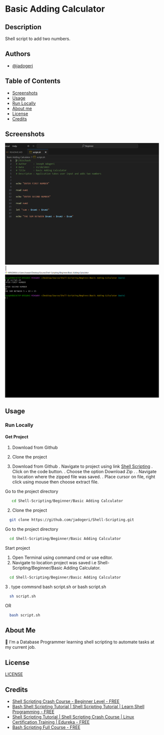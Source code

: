 
# Basic Adding Calculator

## Description
Shell script to add two numbers.

## Authors

- [@jadogeri](https://www.github.com/jadogeri)

## Table of Contents

- [Screenshots](#screenshots) 
- [Usage](#usage)
- [Run Locally](#run-locally)
- [About me](#about-me)
- [License](#license)
- [Credits](#credits)

## Screenshots

![Screenshot 1](assets/images/screenshot1.PNG)    |  ![Screenshot 2](assets/images/screenshot2.PNG)                  
 

## Usage

### Run Locally

#### Get Project 

1. Download from Github
2. Clone the project 

1. Download from Github
. Navigate to project using link [Shell Scripting](https://github.com/jadogeri/Shell-Scripting)
. Click on the code button.
. Choose the option Download Zip .
. Navigate to location where the zipped file was saved.
. Place cursor on file, right click using mouse then choose extract file.

Go to the project directory

```bash
   cd Shell-Scripting/Beginner/Basic Adding Calculator
```

2. Clone the project 

```bash
  git clone https://github.com/jadogeri/Shell-Scripting.git
```

Go to the project directory

```bash
  cd Shell-Scripting/Beginner/Basic Adding Calculator
```

Start project

1. Open Terminal using command cmd or use editor.
2. Navigate to location project was saved i.e Shell-Scripting/Beginner/Basic Adding Calculator.

```bash
  cd Shell-Scripting/Beginner/Basic Adding Calculator
```
3 . type commsnd bash script.sh or bash script.sh

```bash
  sh script.sh
```

OR

```bash
  bash script.sh
```



## About Me  
🚀
I'm a Database Programmer learning shell scripting to automate tasks at my current job.


## License

[LICENSE](/Basic%20Adding%20Calculator/LICENSE)

## Credits

 - [Shell Scripting Crash Course - Beginner Level - FREE](https://youtu.be/v-F3YLd6oMw)
 - [Bash Shell Scripting Tutorial | Shell Scripting Tutorial | Learn Shell Programming - FREE](https://youtu.be/zWVV31NYi1U)
 - [Shell Scripting Tutorial | Shell Scripting Crash Course | Linux Certification Training | Edureka - FREE](https://youtu.be/GtovwKDemnI)
 - [Bash Scripting Full Course - FREE](https://youtu.be/e7BufAVwDiM)
